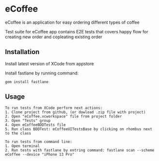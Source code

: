# eCoffee

eCoffee is an application for easy ordering different types of coffee

Test suite for eCoffee app contains E2E tests that covers happy flow for creating new order and copleating existing order

## Installation

Install latest version of XCode from appstore

Install fastlane by running command:

```gem install fastlane```

## Usage

```
To run tests from XCode perform next actions:
1. Clone project from github, (or dowload .zip file with project)
2. Open "eCoffee.xcworkspace" file from project folder
3. Open "Tests" group
4. Open eCoffeeBDDTests file
5. Run class BDDTest: eCoffeeUITestsBase by clicking on rhombus next to the class
```

```
To run tests from command line:
1. Open terminal
2. Run tests with fastlane by entring command: fastlane scan --scheme eCoffee --device "iPhone 13 Pro"
```
